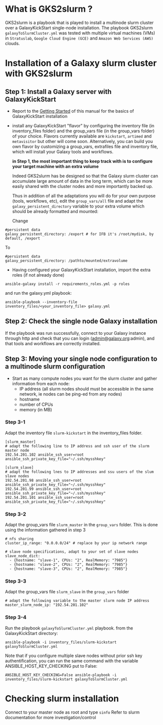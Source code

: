 # What is GKS2slurm ?
GKS2slurm is a playbook that is played to install a multinode slurm cluster over a GalaxyKickStart single-node installation.
The playbook GKS2slurm `galaxyToSlurmCluster.yml` was tested with multiple virtual machines (VMs) in `Stratuslab`, `Google Cloud Engine (GCE)` and `Amazon Web Services (AWS)` clouds.

# Installation of a Galaxy slurm cluster with GKS2slurm

## Step 1: Install a Galaxy server with GalaxyKickStart


- Report to the [Getting Started](getting_started.md) of this manual for the basics of GalaxyKickStart installation

- install any GalaxyKickStart "flavor" by configuring the inventory file (in inventory_files folder) and the group_vars file (in the group_vars folder) of your choice.
Flavors currently available are `kickstart`, `artimed` and `metavisitor` but other will come soon. Alternatively, you can build you own flavor by customizing a group_vars, extrafiles file and inventory file, which will install your Galaxy tools and workflows.

    **in Step 1, the most important thing to keep track with is to configure your target machine with an extra volume**

    Indeed GKS2slurm has be designed so that the Galaxy slurm cluster can accumulate large amount of data in the long term, which can be more easily shared with the cluster nodes and more importantly backed up.

    Thus in addition of all the adaptations you will do for your own purpose (tools, workflows, etc), edit the `group_vars/all` file and adapt the `galaxy_persistent_directory` variable to your extra volume which should be already formatted and mounted:
    
    Change
    
```
#persistent data
galaxy_persistent_directory: /export # for IFB it's /root/mydisk, by default, /export
```
    
To
    
```
#persistent data
galaxy_persistent_directory: /pathto/mounted/extravolume
```

- Having configured your GalaxyKickStart installation, import the extra roles (if not already done)
```
ansible-galaxy install -r requirements_roles.yml -p roles
```
and run the galaxy.yml playbook:
```
ansible-playbook --inventory-file inventory_files/<your_inventory_file> galaxy.yml
```

## Step 2: Check the single node Galaxy installation

If the playbook was run successfully, connect to your Galaxy instance through http and check that you can login (admin@galaxy.org:admin), and that tools and workflows are correctly installed.

## Step 3: Moving your single node configuration to a multinode slurm configuration

- Start as many compute nodes you want for the slurm cluster and gather information from each node:
    - IP address (all slurm nodes should must be accessible in the same network, ie nodes can be ping-ed from any nodes)
    - hostname
    - number of CPUs
    - memory (in MB)

### Step 3-1
Adapt the inventory file `slurm-kickstart` in the inventory_files folder.
```
[slurm_master]
# adapt the following line to IP address and ssh user of the slurm master node
192.54.201.102 ansible_ssh_user=root ansible_ssh_private_key_file="~/.ssh/mysshkey"

[slurm_slave]
# adapt the following lnes to IP addresses and ssu users of the slum slave nodes
192.54.201.98 ansible_ssh_user=root ansible_ssh_private_key_file="~/.ssh/mysshkey"
192.54.201.99 ansible_ssh_user=root ansible_ssh_private_key_file="~/.ssh/mysshkey"
192.54.201.101 ansible_ssh_user=root ansible_ssh_private_key_file="~/.ssh/mysshkey"
```

### Step 3-2
Adapt the group_vars file `slurm_master` in the `group_vars` folder.
This is done using the information gathered in step 3

```
# nfs sharing
cluster_ip_range: "0.0.0.0/24" # replace by your ip network range

# slave node specifications, adapt to your set of slave nodes
slave_node_dict:
  - {hostname: "slave-1", CPUs: "2", RealMemory: "7985"}
  - {hostname: "slave-2", CPUs: "2", RealMemory: "7985"}
  - {hostname: "slave-3", CPUs: "2", RealMemory: "7985"}
```
### Step 3-3
Adapt the group_vars file `slurm_slave` in the `group_vars` folder

```
# adapt the following variable to the master slurm node IP address
master_slurm_node_ip: "192.54.201.102"
```

### Step 3-4
Run the playbook `galaxyToSlurmCluster.yml` playbook.
from the GalaxyKickStart directory:
```
ansible-playbook -i inventory_files/slurm-kickstart galaxyToSlurmCluster.yml
```

Note that if you configure multiple slave nodes without prior ssh key authentification, you can run the same command with the variable ANSIBLE_HOST_KEY_CHECKING put to False:

```
ANSIBLE_HOST_KEY_CHECKING=False ansible-playbook -i inventory_files/slurm-kickstart galaxyToSlurmCluster.yml
```

# Checking slurm installation

Connect to your master node as root and type `sinfo`
Refer to slurm documentation for more investigation/control


